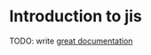 # Introduction to jis

TODO: write [great documentation](http://jacobian.org/writing/what-to-write/)
